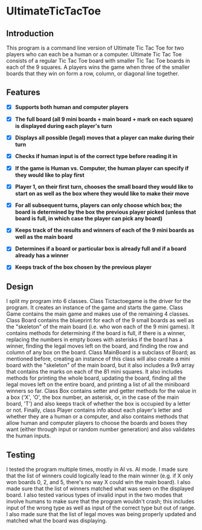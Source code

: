 # UltimateTicTacToe

## Introduction

This program is a command line version of Ultimate Tic Tac Toe for two players who can each be a human or a computer. Ultimate Tic Tac Toe consists of a regular Tic Tac Toe board with smaller Tic Tac Toe boards in each of the 9 squares. A players wins the game when three of the smaller boards that they win on form a row, column, or diagonal line together.

## Features

- [X] **Supports both human and computer players**
- [X] **The full board (all 9 mini boards + main board + mark on each square) is displayed during each player's turn**
- [X] **Displays all possible (legal) moves that a player can make during their turn**
- [X] **Checks if human input is of the correct type before reading it in**
- [X] **If the game is Human vs. Computer, the human player can specify if they would like to play first**
- [X] **Player 1, on their first turn, chooses the small board they would like to start on as well as the box where they would like to make their move**
- [X] **For all subsequent turns, players can only choose which box; the board is determined by the box the previous player picked (unless that board is full, in which case the player can pick any board)**
- [X] **Keeps track of the results and winners of each of the 9 mini boards as well as the main board**
- [X] **Determines if a board or particular box is already full and if a board already has a winner**
- [X] **Keeps track of the box chosen by the previous player**


## Design

I split my program into 6 classes. Class Tictactoegame is the driver for the program. It creates an instance of the game and starts the
game. Class Game contains the main game and makes use of the remaining 4 classes. Class Board contains the blueprint for each of the 9
small boards as well as the "skeleton" of the main board (i.e. who won each of the 9 mini games). It contains methods for determining
if the board is full, if there is a winner, replacing the numbers in empty boxes with asterisks if the board has a winner, finding the
legal moves left on the board, and finding the row and column of any box on the board. Class MainBoard is a subclass of Board; as
mentioned before, creating an instance of this class will also create a mini board with the "skeleton" of the main board, but it also
includes a 9x9 array that contains the marks on each of the 81 mini squares. It also includes methods for printing the
whole board, updating the board, finding all the legal moves left on the entire board, and printing a list of all the miniboard winners
so far. Class Box contains setter and getter methods for the value in a box ('X', 'O', the box number, an asterisk, or, in the case
of the main board, 'T') and also keeps track of whether the box is occupied by a letter or not. Finally, class Player contains info
about each player's letter and whether they are a human or a computer, and also contains methods that allow human and computer players
to choose the boards and boxes they want (either through input or random number generation) and also validates the human inputs.

## Testing

I tested the program multiple times, mostly in AI vs. AI mode. I made sure that the list of winners could logically lead to the main
winner (e.g. if X only won boards 0, 2, and 5, there's no way X could win the main board). I also made sure that the list of winners
matched what was seen on the displayed board. I also tested various types of invalid input in the two modes that involve humans to make
sure that the program wouldn't crash; this includes input of the wrong type as well as input of the correct type but out of range. I
also made sure that the list of legal moves was being properly updated and matched what the board was displaying.
